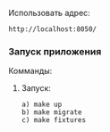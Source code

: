 

Использовать адрес:

~~~
http://localhost:8050/
~~~

### Запуск приложения

Комманды:

1. Запуск: 

    ```
   a) make up
   b) make migrate
   c) make fixtures 
    ```
   

